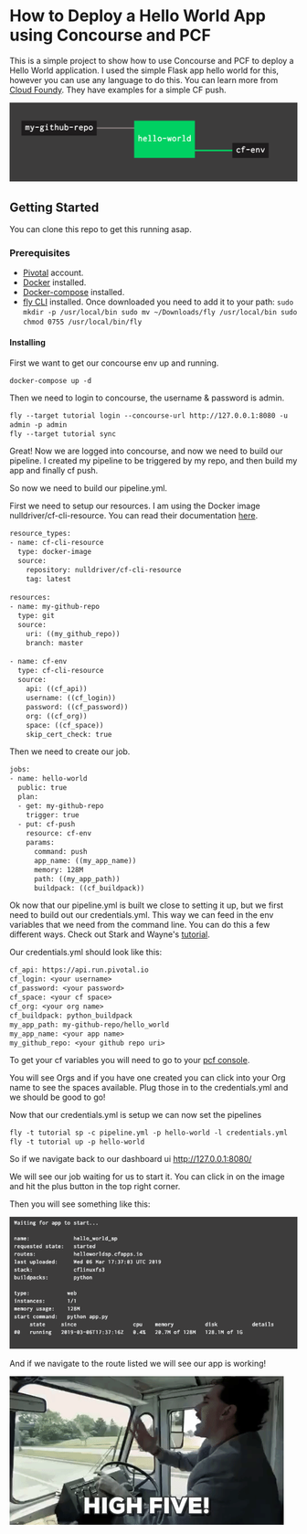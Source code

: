 # How to Deploy a Hello World App using Concourse and PCF

This is a simple project to show how to use Concourse and PCF to deploy a Hello World application.
I used the simple Flask app hello world for this, however you can use any language to do this.
You can learn more from [Cloud Foundy](https://www.cloudfoundry.org/). They have examples for a simple
CF push.

![Pipelines](/images/pipeline.png?raw=true "Pipelines")

## Getting Started

You can clone this repo to get this running asap.

### Prerequisites

- [Pivotal](https://account.run.pivotal.io/z/uaa/sign-up) account.
- [Docker](https://www.docker.com/products/docker-engine) installed.
- [Docker-compose](https://docs.docker.com/compose/install/#install-compose) installed.
- [fly CLI](https://concourse-ci.org/download.html) installed.
    Once downloaded you need to add it to your path:
      ```
      sudo mkdir -p /usr/local/bin
      sudo mv ~/Downloads/fly /usr/local/bin
      sudo chmod 0755 /usr/local/bin/fly
      ```

#### Installing

First we want to get our concourse env up and running.

```
docker-compose up -d
```

Then we need to login to concourse, the username & password is admin.

```
fly --target tutorial login --concourse-url http://127.0.0.1:8080 -u admin -p admin
fly --target tutorial sync
```

Great! Now we are logged into concourse, and now we need to build our pipeline. I created
my pipeline to be triggered by my repo, and then build my app and finally cf push.

So now we need to build our pipeline.yml.

First we need to setup our resources. I am using the Docker image
nulldriver/cf-cli-resource. You can read their documentation [here](https://github.com/nulldriver/cf-cli-resource).

```
resource_types:
- name: cf-cli-resource
  type: docker-image
  source:
    repository: nulldriver/cf-cli-resource
    tag: latest

resources:
- name: my-github-repo
  type: git
  source:
    uri: ((my_github_repo))
    branch: master

- name: cf-env
  type: cf-cli-resource
  source:
    api: ((cf_api))
    username: ((cf_login))
    password: ((cf_password))
    org: ((cf_org))
    space: ((cf_space))
    skip_cert_check: true
```
Then we need to create our job.
```
jobs:
- name: hello-world
  public: true
  plan:
  - get: my-github-repo
    trigger: true
  - put: cf-push
    resource: cf-env
    params:
      command: push
      app_name: ((my_app_name))
      memory: 128M
      path: ((my_app_path))
      buildpack: ((cf_buildpack))
```
Ok now that our pipeline.yml is built we close to setting it up, but we first need
to build out our credentials.yml. This way we can feed in the env variables that we need from the
command line. You can do this a few different ways. Check out Stark and Wayne's [tutorial](https://concoursetutorial.com/).

Our credentials.yml should look like this:

```
cf_api: https://api.run.pivotal.io
cf_login: <your username>
cf_password: <your password>
cf_space: <your cf space>
cf_org: <your org name>
cf_buildpack: python_buildpack
my_app_path: my-github-repo/hello_world
my_app_name: <your app name>
my_github_repo: <your github repo uri>
```

To get your cf variables you will need to go to your [pcf console](https://console.run.pivotal.io/).

You will see Orgs and if you have one created you can click into your Org name to
see the spaces available. Plug those in to the credentials.yml and we should be
good to go!

Now that our credentials.yml is setup we can now set the pipelines

```
fly -t tutorial sp -c pipeline.yml -p hello-world -l credentials.yml
fly -t tutorial up -p hello-world
```

So if we navigate back to our dashboard ui http://127.0.0.1:8080/

We will see our job waiting for us to start it. You can click in on the image
and hit the plus button in the top right corner.

Then you will see something like this:

![App Success!](/images/app_success.png?raw=true "App Success!")

And if we navigate to the route listed we will see our app is working!

![](/images/highfive.gif)
